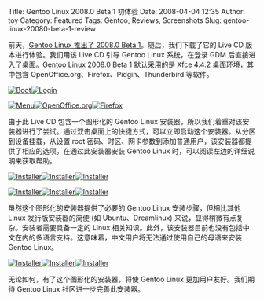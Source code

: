 Title: Gentoo Linux 2008.0 Beta 1 初体验
Date: 2008-04-04 12:35
Author: toy
Category: Featured
Tags: Gentoo, Reviews, Screenshots
Slug: gentoo-linux-20080-beta-1-review

前天，[Gentoo Linux 推出了 2008.0 Beta
1](http://linuxtoy.org/archives/gentoo-linux-20080-beta1.html)。随后，我们下载了它的
Live CD 版本进行体验。我们用该 Live CD 引导 Gentoo Linux 系统，在登录
GDM 后直接进入了桌面。Gentoo Linux 2008.0 Beta 1 默认采用的是 Xfce 4.4.2
桌面环境，其中包含 OpenOffice.org、Firefox、Pidgin、Thunderbird 等软件。

[![Boot](http://i.linuxtoy.org/i/2008/04/boot-150x150.jpg "boot")](http://i.linuxtoy.org/i/2008/04/boot.jpg)[![Login](http://i.linuxtoy.org/i/2008/04/login-150x150.jpg "login")](http://i.linuxtoy.org/i/2008/04/login.jpg)  

[![Menu](http://i.linuxtoy.org/i/2008/04/menu-150x150.jpg "menu")](http://i.linuxtoy.org/i/2008/04/menu.jpg)[![OpenOffice.org](http://i.linuxtoy.org/i/2008/04/openoffice-150x150.jpg "openoffice")](http://i.linuxtoy.org/i/2008/04/openoffice.jpg)[![Firefox](http://i.linuxtoy.org/i/2008/04/firefox-150x150.jpg "firefox")](http://i.linuxtoy.org/i/2008/04/firefox.jpg)

由于此 Live CD 包含一个图形化的 Gentoo Linux
安装器，所以我们着重对该安装器进行了尝试。通过双击桌面上的快捷方式，可以立即启动这个安装器。从分区到设备挂载，从设置
root
密码、时区、网卡参数到添加普通用户，该安装器都提供了相应的选项。在通过此安装器安装
Gentoo Linux 时，可以阅读左边的详细说明来获取帮助。

[![Installer](http://i.linuxtoy.org/i/2008/04/installer1-150x150.jpg "installer1")](http://i.linuxtoy.org/i/2008/04/installer1.jpg)[![Installer](http://i.linuxtoy.org/i/2008/04/installer2-150x150.jpg "installer2")](http://i.linuxtoy.org/i/2008/04/installer2.jpg)[![Installer](http://i.linuxtoy.org/i/2008/04/installer4-150x150.jpg "installer4")](http://i.linuxtoy.org/i/2008/04/installer4.jpg)  

[![Installer](http://i.linuxtoy.org/i/2008/04/installer5-150x150.jpg "installer5")](http://i.linuxtoy.org/i/2008/04/installer5.jpg)[![Installer](http://i.linuxtoy.org/i/2008/04/installer6-150x150.jpg "installer6")](http://i.linuxtoy.org/i/2008/04/installer6.jpg)[![Installer](http://i.linuxtoy.org/i/2008/04/installer7-150x150.jpg "installer7")](http://i.linuxtoy.org/i/2008/04/installer7.jpg)

虽然这个图形化的安装器提供了必要的 Gentoo Linux 安装步骤，但相比其他
Linux 发行版安装器的简便 (如 Ubuntu、Dreamlinux)
来说，显得稍微有点复杂。安装者需要具备一定的 Linux
相关知识。此外，该安装器目前也没有包括中文在内的多语言支持。这意味着，中文用户将无法通过使用自己的母语来安装
Gentoo Linux。

[![Installer](http://i.linuxtoy.org/i/2008/04/installer8-150x150.jpg "installer8")](http://i.linuxtoy.org/i/2008/04/installer8.jpg)[![Installer](http://i.linuxtoy.org/i/2008/04/installer9-150x150.jpg "installer9")](http://i.linuxtoy.org/i/2008/04/installer9.jpg)[![Installer](http://i.linuxtoy.org/i/2008/04/installer10-150x150.jpg "installer10")](http://i.linuxtoy.org/i/2008/04/installer10.jpg)

无论如何，有了这个图形化的安装器，将使 Gentoo Linux
更加用户友好。我们期待 Gentoo Linux 社区进一步完善此安装器。
